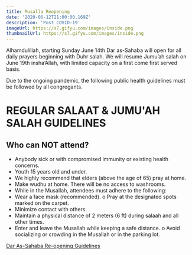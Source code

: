```yaml
---
title: Musalla Reopening
date: '2020-06-12T21:00:00.169Z'
description: 'Post COVID-19'
imageUrl: https://s7.gifyu.com/images/inside.png
thumbnailUrl: https://s7.gifyu.com/images/inside.png
---
```


Alhamdulillah, starting Sunday June 14th Dar as-Sahaba will open for all daily prayers beginning with Duhr salah. We will resume Jumu’ah salah on June 19th insha’Allah, with limited capacity on a first come first served basis.

Due to the ongoing pandemic, the following public health guidelines must be followed by all congregants.

# REGULAR SALAAT & JUMU'AH SALAH GUIDELINES

## Who can NOT attend?

- Anybody sick or with compromised immunity or existing health concerns.
- Youth 15 years old and under.
- We highly recommend that elders (above the age of 65) pray at home.
- Make wudhu at home. There will be no access to washrooms.
- While in the Musallah, attendees must adhere to the following:
- Wear a face mask (recommended). o Pray at the designated spots marked on the carpet.
- Minimize contact with others.
- Maintain a physical distance of 2 meters (6 ft) during salaah and all
  other times.
- Enter and leave the Musallah while keeping a safe distance. o Avoid socializing or crowding in the Musallah or in the parking lot.

[Dar As-Sahaba Re-opening Guidelines](https://drive.google.com/file/d/1opSn5u3tXG3W5h0MD87nchsS_pY9HgNK/view?usp=sharing)
